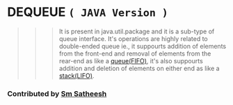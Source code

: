 # DEQUEUE `( JAVA Version )`

>>> It is present in java.util.package and it is a sub-type of queue interface.
>>> It's operations are highly related to double-ended queue ie., it suppourts addition of elements from the front-end and removal of elements from the rear-end as like a [queue(FIFO)](https://github.com/smsatheesh/Java-Theories/tree/main/Collections/Queue), it's also suppourts addition and deletion of elements on either end as like a [stack(LIFO)](https://github.com/smsatheesh/Java-Theories/tree/main/Collections/Stack).

### Contributed by [Sm Satheesh](https://github.com/smsatheesh)
